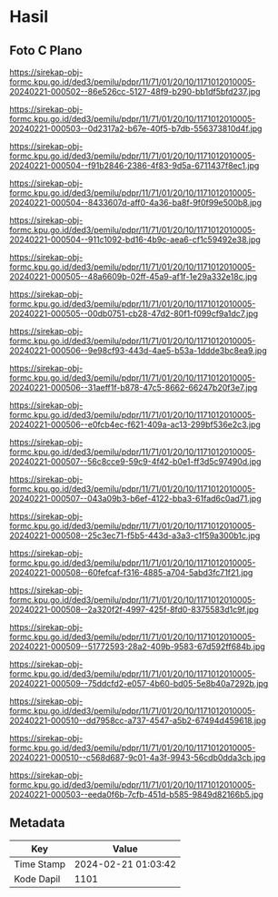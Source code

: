 # Hasil

## Foto C Plano

https://sirekap-obj-formc.kpu.go.id/ded3/pemilu/pdpr/11/71/01/20/10/1171012010005-20240221-000502--86e526cc-5127-48f9-b290-bb1df5bfd237.jpg

https://sirekap-obj-formc.kpu.go.id/ded3/pemilu/pdpr/11/71/01/20/10/1171012010005-20240221-000503--0d2317a2-b67e-40f5-b7db-556373810d4f.jpg

https://sirekap-obj-formc.kpu.go.id/ded3/pemilu/pdpr/11/71/01/20/10/1171012010005-20240221-000504--f91b2846-2386-4f83-9d5a-6711437f8ec1.jpg

https://sirekap-obj-formc.kpu.go.id/ded3/pemilu/pdpr/11/71/01/20/10/1171012010005-20240221-000504--8433607d-aff0-4a36-ba8f-9f0f99e500b8.jpg

https://sirekap-obj-formc.kpu.go.id/ded3/pemilu/pdpr/11/71/01/20/10/1171012010005-20240221-000504--911c1092-bd16-4b9c-aea6-cf1c59492e38.jpg

https://sirekap-obj-formc.kpu.go.id/ded3/pemilu/pdpr/11/71/01/20/10/1171012010005-20240221-000505--48a6609b-02ff-45a9-af1f-1e29a332e18c.jpg

https://sirekap-obj-formc.kpu.go.id/ded3/pemilu/pdpr/11/71/01/20/10/1171012010005-20240221-000505--00db0751-cb28-47d2-80f1-f099cf9a1dc7.jpg

https://sirekap-obj-formc.kpu.go.id/ded3/pemilu/pdpr/11/71/01/20/10/1171012010005-20240221-000506--9e98cf93-443d-4ae5-b53a-1ddde3bc8ea9.jpg

https://sirekap-obj-formc.kpu.go.id/ded3/pemilu/pdpr/11/71/01/20/10/1171012010005-20240221-000506--31aeff1f-b878-47c5-8662-66247b20f3e7.jpg

https://sirekap-obj-formc.kpu.go.id/ded3/pemilu/pdpr/11/71/01/20/10/1171012010005-20240221-000506--e0fcb4ec-f621-409a-ac13-299bf536e2c3.jpg

https://sirekap-obj-formc.kpu.go.id/ded3/pemilu/pdpr/11/71/01/20/10/1171012010005-20240221-000507--56c8cce9-59c9-4f42-b0e1-ff3d5c97490d.jpg

https://sirekap-obj-formc.kpu.go.id/ded3/pemilu/pdpr/11/71/01/20/10/1171012010005-20240221-000507--043a09b3-b6ef-4122-bba3-61fad6c0ad71.jpg

https://sirekap-obj-formc.kpu.go.id/ded3/pemilu/pdpr/11/71/01/20/10/1171012010005-20240221-000508--25c3ec71-f5b5-443d-a3a3-c1f59a300b1c.jpg

https://sirekap-obj-formc.kpu.go.id/ded3/pemilu/pdpr/11/71/01/20/10/1171012010005-20240221-000508--60fefcaf-f316-4885-a704-5abd3fc71f21.jpg

https://sirekap-obj-formc.kpu.go.id/ded3/pemilu/pdpr/11/71/01/20/10/1171012010005-20240221-000508--2a320f2f-4997-425f-8fd0-8375583d1c9f.jpg

https://sirekap-obj-formc.kpu.go.id/ded3/pemilu/pdpr/11/71/01/20/10/1171012010005-20240221-000509--51772593-28a2-409b-9583-67d592ff684b.jpg

https://sirekap-obj-formc.kpu.go.id/ded3/pemilu/pdpr/11/71/01/20/10/1171012010005-20240221-000509--75ddcfd2-e057-4b60-bd05-5e8b40a7292b.jpg

https://sirekap-obj-formc.kpu.go.id/ded3/pemilu/pdpr/11/71/01/20/10/1171012010005-20240221-000510--dd7958cc-a737-4547-a5b2-67494d459618.jpg

https://sirekap-obj-formc.kpu.go.id/ded3/pemilu/pdpr/11/71/01/20/10/1171012010005-20240221-000510--c568d687-9c01-4a3f-9943-56cdb0dda3cb.jpg

https://sirekap-obj-formc.kpu.go.id/ded3/pemilu/pdpr/11/71/01/20/10/1171012010005-20240221-000503--eeda0f6b-7cfb-451d-b585-9849d82166b5.jpg


## Metadata

| Key        | Value               |
| ---------- | ------------------- |
| Time Stamp | 2024-02-21 01:03:42 |
| Kode Dapil | 1101                |



